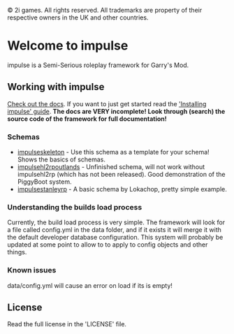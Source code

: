 © 2i games. All rights reserved. All trademarks are property of their respective owners in the UK and other countries.

# Welcome to impulse
impulse is a Semi-Serious roleplay framework for Garry's Mod.

## Working with impulse
[Check out the docs](https://quantor97.github.io/impulse/). If you want to just get started read the ['Installing impulse' guide](https://quantor97.github.io/impulse/manual/00-installing/). **The docs are VERY incomplete! Look through (search) the source code of the framework for full documentation!**

### Schemas
* [impulseskeleton](https://github.com/vingard/impulseskeleton) - Use this schema as a template for your schema! Shows the basics of schemas.
* [impulsehl2rpoutlands](https://github.com/vingard/impulsehl2rpoutlands) - Unfinished schema, will not work without impulsehl2rp (which has not been released). Good demonstration of the PiggyBoot system.
* [impulsestanleyrp](https://github.com/lokachop/impulsestanleyrp) - A basic schema by Lokachop, pretty simple example.

### Understanding the builds load process
Currently, the build load process is very simple. The framework will look for a file called config.yml in the data folder, and if it exists it will merge it with the default developer database configuration. This system will probably be updated at some point to allow to to apply to config objects and other things.

### Known issues
data/config.yml will cause an error on load if its is empty!

## License
Read the full license in the 'LICENSE' file.
